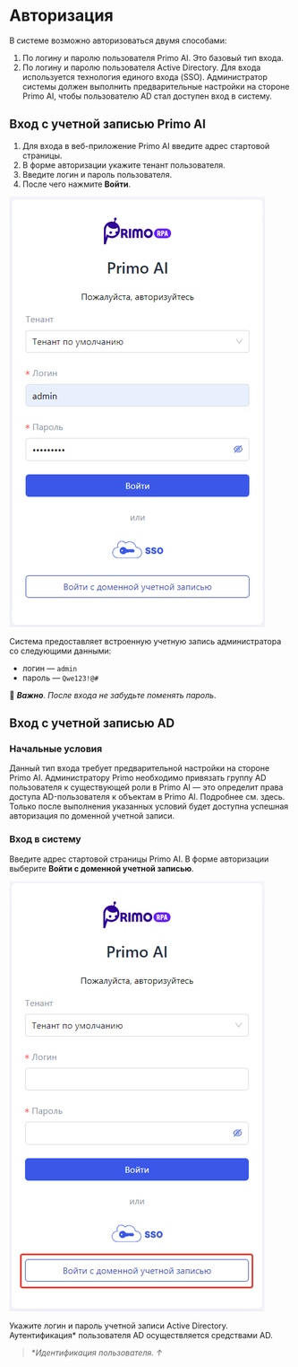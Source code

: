 # Авторизация

В системе возможно авторизоваться двумя способами:
1. По логину и паролю пользователя Primo AI. Это базовый тип входа. 
2. По логину и паролю пользователя Active Directory. Для входа используется технология единого входа (SSO). Администратор системы должен выполнить предварительные настройки на стороне Primo AI, чтобы пользователю AD стал доступен вход в систему.


## Вход с учетной записью Primo AI

1. Для входа в веб-приложение Primo AI введите адрес стартовой страницы.
2. В форме авторизации укажите тенант пользователя.
3. Введите логин и пароль пользователя.
4. После чего нажмите **Войти**.

![](</primo-ai/images/authorization.png>)

Система предоставляет встроенную учетную запись администратора со следующими данными:
* логин — `admin`
* пароль — `Qwe123!@#`

:small_orange_diamond: ***Важно**. После входа не забудьте поменять пароль*.


## Вход с учетной записью AD

### Начальные условия
Данный тип входа требует предварительной настройки на стороне Primo AI. Администратору Primo необходимо привязать группу AD пользователя к существующей роли в Primo AI — это определит права доступа AD-пользователя к объектам в Primo AI. Подробнее см. здесь. Только после выполнения указанных условий будет доступна успешная авторизация по доменной учетной записи.

### Вход в систему
Введите адрес стартовой страницы Primo AI. В форме авторизации выберите **Войти с доменной учетной записью**.

![](</primo-ai/images/authorization-2.png>)

Укажите логин и пароль учетной записи Active Directory. Аутентификация* пользователя AD осуществляется средствами AD.


> \**Идентификация пользователя. ↑*




